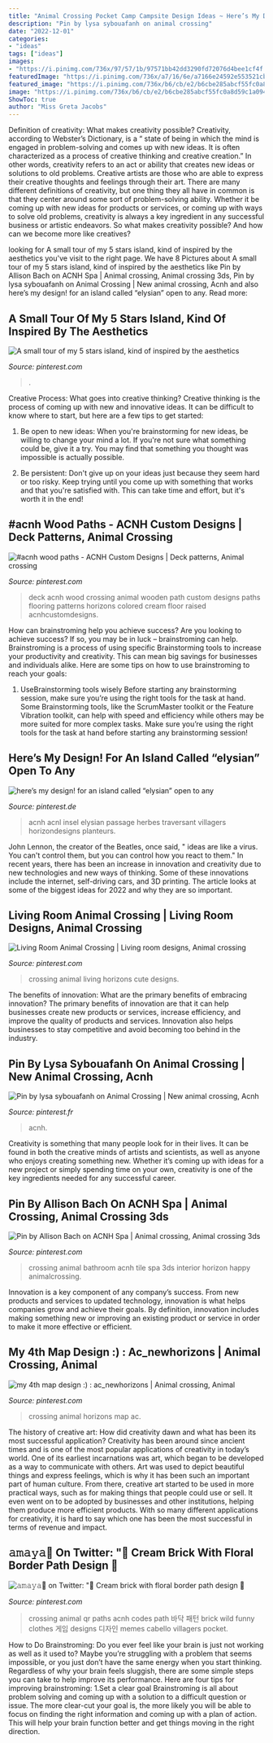 ```yaml
---
title: "Animal Crossing Pocket Camp Campsite Design Ideas ~ Here’s My Design! For An Island Called “elysian” Open To Any"
description: "Pin by lysa sybouafanh on animal crossing"
date: "2022-12-01"
categories:
- "ideas"
tags: ["ideas"]
images:
- "https://i.pinimg.com/736x/97/57/1b/97571bb42dd3290fd72076d4bee1cf4f.jpg"
featuredImage: "https://i.pinimg.com/736x/a7/16/6e/a7166e24592e553521cb9e17e7c6fb94.jpg"
featured_image: "https://i.pinimg.com/736x/b6/cb/e2/b6cbe285abcf55fc0a8d59c1a094c8ad.jpg"
image: "https://i.pinimg.com/736x/b6/cb/e2/b6cbe285abcf55fc0a8d59c1a094c8ad.jpg"
ShowToc: true
author: "Miss Greta Jacobs"
---
```



Definition of creativity: What makes creativity possible?
Creativity, according to Webster’s Dictionary, is a “ state of being in which the mind is engaged in problem-solving and comes up with new ideas. It is often characterized as a process of creative thinking and creative creation.” In other words, creativity refers to an act or ability that creates new ideas or solutions to old problems. Creative artists are those who are able to express their creative thoughts and feelings through their art.
There are many different definitions of creativity, but one thing they all have in common is that they center around some sort of problem-solving ability. Whether it be coming up with new ideas for products or services, or coming up with ways to solve old problems, creativity is always a key ingredient in any successful business or artistic endeavors. So what makes creativity possible? And how can we become more like creatives?

	

		
looking for A small tour of my 5 stars island, kind of inspired by the aesthetics you've visit to the right page. We have 8 Pictures about A small tour of my 5 stars island, kind of inspired by the aesthetics like Pin by Allison Bach on ACNH Spa | Animal crossing, Animal crossing 3ds, Pin by lysa sybouafanh on Animal Crossing | New animal crossing, Acnh and also here’s my design! for an island called “elysian” open to any. Read more:
		
    
## A Small Tour Of My 5 Stars Island, Kind Of Inspired By The Aesthetics

<img loading=lazy src="https://i.pinimg.com/736x/b6/cb/e2/b6cbe285abcf55fc0a8d59c1a094c8ad.jpg" onerror="this.onerror=null;this.src='https://tse2.mm.bing.net/th?id=OIP.zf9ysn4IOLoLvSxtXNoySwHaEK&amp;pid=15.1';" alt="A small tour of my 5 stars island, kind of inspired by the aesthetics">

_Source: pinterest.com_

>. 

	

Creative Process: What goes into creative thinking?
Creative thinking is the process of coming up with new and innovative ideas. It can be difficult to know where to start, but here are a few tips to get started: 
1. Be open to new ideas: When you're brainstorming for new ideas, be willing to change your mind a lot. If you're not sure what something could be, give it a try. You may find that something you thought was impossible is actually possible. 

2. Be persistent: Don't give up on your ideas just because they seem hard or too risky. Keep trying until you come up with something that works and that you're satisfied with. This can take time and effort, but it's worth it in the end! 


    
## #acnh Wood Paths - ACNH Custom Designs | Deck Patterns, Animal Crossing

<img loading=lazy src="https://i.pinimg.com/736x/97/57/1b/97571bb42dd3290fd72076d4bee1cf4f.jpg" onerror="this.onerror=null;this.src='https://tse4.mm.bing.net/th?id=OIP.j5lg4gGXzPmpPtUS9GOK1gHaEK&amp;pid=15.1';" alt="#acnh wood paths - ACNH Custom Designs | Deck patterns, Animal crossing">

_Source: pinterest.com_

>deck acnh wood crossing animal wooden path custom designs paths flooring patterns horizons colored cream floor raised acnhcustomdesigns. 

	

How can brainstroming help you achieve success?
Are you looking to achieve success? If so, you may be in luck – brainstroming can help. Brainstroming is a process of using specific Brainstorming tools to increase your productivity and creativity. This can mean big savings for businesses and individuals alike. Here are some tips on how to use brainstroming to reach your goals: 
1. UseBrainstorming tools wisely 
Before starting any brainstorming session, make sure you’re using the right tools for the task at hand. Some Brainstorming tools, like the ScrumMaster toolkit or the Feature Vibration toolkit, can help with speed and efficiency while others may be more suited for more complex tasks. Make sure you’re using the right tools for the task at hand before starting any brainstorming session! 

    
## Here’s My Design! For An Island Called “elysian” Open To Any

<img loading=lazy src="https://i.pinimg.com/736x/33/05/67/330567cc4948ddc825c01f0557e17712.jpg" onerror="this.onerror=null;this.src='https://tse4.mm.bing.net/th?id=OIP.wsVsr4eDUomZtc3BK-qibwHaGF&amp;pid=15.1';" alt="here’s my design! for an island called “elysian” open to any">

_Source: pinterest.de_

>acnh acnl insel elysian passage herbes traversant villagers horizondesigns planteurs. 

	

John Lennon, the creator of the Beatles, once said, " ideas are like a virus. You can't control them, but you can control how you react to them." In recent years, there has been an increase in innovation and creativity due to new technologies and new ways of thinking. Some of these innovations include the internet, self-driving cars, and 3D printing. The article looks at some of the biggest ideas for 2022 and why they are so important.

    
## Living Room Animal Crossing | Living Room Designs, Animal Crossing

<img loading=lazy src="https://i.pinimg.com/736x/e8/7e/c5/e87ec54031b1f0457cfd953e7483381b.jpg" onerror="this.onerror=null;this.src='https://tse1.mm.bing.net/th?id=OIP.CA8xVKzw0d0OWdQnX9FI9AHaEK&amp;pid=15.1';" alt="Living Room Animal Crossing | Living room designs, Animal crossing">

_Source: pinterest.com_

>crossing animal living horizons cute designs. 

	

The benefits of innovation: What are the primary benefits of embracing innovation?
The primary benefits of innovation are that it can help businesses create new products or services, increase efficiency, and improve the quality of products and services. Innovation also helps businesses to stay competitive and avoid becoming too behind in the industry.

    
## Pin By Lysa Sybouafanh On Animal Crossing | New Animal Crossing, Acnh

<img loading=lazy src="https://i.pinimg.com/736x/a7/16/6e/a7166e24592e553521cb9e17e7c6fb94.jpg" onerror="this.onerror=null;this.src='https://tse1.mm.bing.net/th?id=OIP.MqYWxPYCzldZI9neKq0yiAHaEK&amp;pid=15.1';" alt="Pin by lysa sybouafanh on Animal Crossing | New animal crossing, Acnh">

_Source: pinterest.fr_

>acnh. 

	

Creativity is something that many people look for in their lives. It can be found in both the creative minds of artists and scientists, as well as anyone who enjoys creating something new. Whether it’s coming up with ideas for a new project or simply spending time on your own, creativity is one of the key ingredients needed for any successful career.

    
## Pin By Allison Bach On ACNH Spa | Animal Crossing, Animal Crossing 3ds

<img loading=lazy src="https://i.pinimg.com/736x/b2/86/f7/b286f70550f587053cad06f80dd99627.jpg" onerror="this.onerror=null;this.src='https://tse2.mm.bing.net/th?id=OIP.BjHJuKc8lAjLyP6g5Bc0wwHaLH&amp;pid=15.1';" alt="Pin by Allison Bach on ACNH Spa | Animal crossing, Animal crossing 3ds">

_Source: pinterest.com_

>crossing animal bathroom acnh tile spa 3ds interior horizon happy animalcrossing. 

	

Innovation is a key component of any company’s success. From new products and services to updated technology, innovation is what helps companies grow and achieve their goals. By definition, innovation includes making something new or improving an existing product or service in order to make it more effective or efficient.

    
## My 4th Map Design :) : Ac_newhorizons | Animal Crossing, Animal

<img loading=lazy src="https://i.pinimg.com/736x/72/68/a7/7268a7009c3f24555b6ce8830022695b.jpg" onerror="this.onerror=null;this.src='https://tse2.mm.bing.net/th?id=OIP.gZg7B7cx4oWDkx7SWeWRHAHaGF&amp;pid=15.1';" alt="my 4th map design :) : ac_newhorizons | Animal crossing, Animal">

_Source: pinterest.com_

>crossing animal horizons map ac. 

	

The history of creative art: How did creativity dawn and what has been its most successful application?
Creativity has been around since ancient times and is one of the most popular applications of creativity in today’s world. One of its earliest incarnations was art, which began to be developed as a way to communicate with others. Art was used to depict beautiful things and express feelings, which is why it has been such an important part of human culture. From there, creative art started to be used in more practical ways, such as for making things that people could use or sell. It even went on to be adopted by businesses and other institutions, helping them produce more efficient products. With so many different applications for creativity, it is hard to say which one has been the most successful in terms of revenue and impact.

    
## 𝚊𝚖𝚊𝚢𝚊🌸 On Twitter: &quot;🌷 Cream Brick With Floral Border Path Design 🌷

<img loading=lazy src="https://i.pinimg.com/736x/8a/33/5b/8a335b21802ca025475201a0ac890137.jpg" onerror="this.onerror=null;this.src='https://tse3.mm.bing.net/th?id=OIP._W_SW05Psw8QBByjHvujJgAAAA&amp;pid=15.1';" alt="𝚊𝚖𝚊𝚢𝚊🌸 on Twitter: &quot;🌷 Cream brick with floral border path design 🌷">

_Source: pinterest.com_

>crossing animal qr paths acnh codes path 바닥 패턴 brick wild funny clothes 게임 designs 디자인 memes cabello villagers pocket. 

	

How to Do Brainstroming:
Do you ever feel like your brain is just not working as well as it used to? Maybe you’re struggling with a problem that seems impossible, or you just don’t have the same energy when you start thinking. Regardless of why your brain feels sluggish, there are some simple steps you can take to help improve its performance. Here are four tips for improving brainstroming: 
1.Set a clear goal
Brainstroming is all about problem solving and coming up with a solution to a difficult question or issue. The more clear-cut your goal is, the more likely you will be able to focus on finding the right information and coming up with a plan of action. This will help your brain function better and get things moving in the right direction. 

